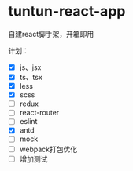 # tuntun-react-app
自建react脚手架，开箱即用

计划：

- [x] js、jsx
- [x] ts、tsx
- [x] less
- [x] scss
- [ ] redux
- [ ] react-router
- [ ] eslint
- [x] antd
- [ ] mock
- [ ] webpack打包优化
- [ ] 增加测试
